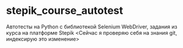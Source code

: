 # stepik_course_autotest
Автотесты на Python с библиотекой Selenium WebDriver, задания из курса на платформе Stepik
<Сейчас я проверяю себя на знания git, индексирую это изменение>
